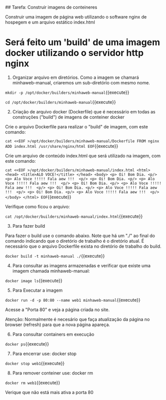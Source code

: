 ## Tarefa: Construir imagens de conteineres

Construir uma imagem de página web utilizando o software nginx de hospegem e um arquivo estático index.html

# Será feito um 'build' de uma imagem docker utilizando o servidor http nginx

1) Organizar arquivo em diretórios. Como a imagem se chamará minhaweb-manual, criaremos um sub-diretório com mesmo nome.

`mkdir -p /opt/docker/builders/minhaweb-manual`{{execute}}

`cd /opt/docker/builders/minhaweb-manual`{{execute}}


2) Criação de arquivo docker (Dockerfile) que é necessário em todas as construções ("build") de imagens de conteiner docker

Crie o arquivo Dockerfile para realizar o "build" de imagem, com este comando:

`cat <<EOF >/opt/docker/builders/minhaweb-manual/Dockerfile
FROM nginx
ADD index.html /usr/share/nginx/html
EOF`{{execute}}


Crie um arquivo de conteúdo index.html que será utilizado na imagem, com este comando:

`cat <<EOF >/opt/docker/builders/minhaweb-manual/index.html
    <html>
      <head>
       <title>ALO VOCE!</title>
      </head>
      <body>
        <p> Oi! Bom Dia. <p/>
        <p> Alo Voce !!!!! Fala aew !!!  <p/>
        <p> Oi! Bom Dia. <p/>
        <p> Alo Voce !!!!! Fala aew !!!  <p/>
        <p> Oi! Bom Dia. <p/>
        <p> Alo Voce !!!!! Fala aew !!!  <p/>
        <p> Oi! Bom Dia. <p/>
        <p> Alo Voce !!!!! Fala aew !!!  <p/>
        <p> Oi! Bom Dia. <p/>
        <p> Alo Voce !!!!! Fala aew !!!  <p/>
      </body>
    </html>
EOF`{{execute}}


Verifique como ficou o arquivo:

`cat /opt/docker/builders/minhaweb-manual/index.html`{{execute}}


3) Para fazer build

Para fazer o build use o comando abaixo. 
Note que há um "./" ao final do comando indicando que o diretório de trabalho é o diretório atual.
É necessário que o arquivo Dockerfile exista no diretório de trabalho do build.

`docker build -t minhaweb-manual ./`{{execute}}


4) Para consultar as imagens armazenadas e verificar que existe uma imagem chamada minhaweb-manual:

`docker image ls`{{execute}}

5) Para Executar a imagem

`docker run -d -p 80:80 --name web1 minhaweb-manual`{{execute}}

Acesse a "Porta 80" e veja a página criada no site.

Atenção: Normalmente é necesário que faça atualização da página no browser (refresh) para que a nova página apareça.

6) Para consultar containers em execução

`docker ps`{{execute}}

7) Para encerrar use: docker stop <nome do container>

`docker stop web1`{{execute}}

8) Para remover conteiner use: docker rm <nome do container>

`docker rm web1`{{execute}}

Verique que não está mais ativa a porta 80



